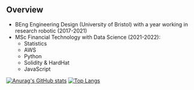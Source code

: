 ## Overview
  + BEng Engineering Design (University of Bristol) with a year working in research robotic (2017-2021)
  + MSc Financial Technology with Data Science (2021-2022):
    + Statistics
    + AWS
    + Python
    + Solidity & HardHat
    + JavaScript

[![Anurag's GitHub stats](https://github-readme-stats.vercel.app/api?username=alex-straw&theme=radical&hide_border=True)](https://github.com/anuraghazra/github-readme-stats) [![Top Langs](https://github-readme-stats.vercel.app/api/top-langs/?username=alex-straw&hide=html,jupyter%20notebook&theme=radical&hide_border=True&layout=compact)](https://github.com/anuraghazra/github-readme-stats)
